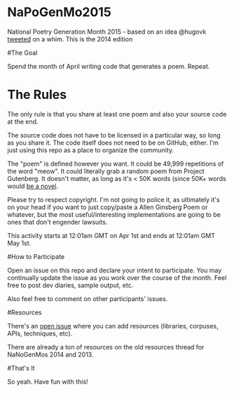 # NaPoGenMo2015
National Poetry Generation Month 2015 - based on an idea @hugovk [tweeted](https://twitter.com/hugovk/status/582991364889059330) on a whim. This is the 2014 edition

#The Goal

Spend the month of April writing code that generates a poem.
Repeat.


# The Rules

The only rule is that you share at least one poem  and also your source code at the end.

The source code does not have to be licensed in a particular way, so long as you share it. The code itself does not need to be on GitHub, either. I'm just using this repo as a place to organize the community.

The "poem" is defined however you want. It could be 49,999 repetitions of the word "meow". It could literally grab a random poem from Project Gutenberg. It doesn't matter, as long as it's < 50K words (since 50K+ words would [be a novel](https://github.com/dariusk/NaNoGenMo-2014).

Please try to respect copyright. I'm not going to police it, as ultimately it's on your head if you want to just copy/paste a Allen Ginsberg Poem or whatever, but the most useful/interesting implementations are going to be ones that don't engender lawsuits.

This activity starts at 12:01am GMT on Apr 1st and ends at 12:01am GMT May 1st.


#How to Participate

Open an issue on this repo and declare your intent to participate. You may continually update the issue as you work over the course of the month. Feel free to post dev diaries, sample output, etc.

Also feel free to comment on other participants' issues.


#Resources

There's an [open issue](https://github.com/NaPoGenMo/NaPoGenMo2014/issues/1) where you can add resources (libraries, corpuses, APIs, techniques, etc).

There are already a ton of resources on the old resources thread for NaNoGenMos 2014 and 2013.


#That's It

So yeah. Have fun with this!
